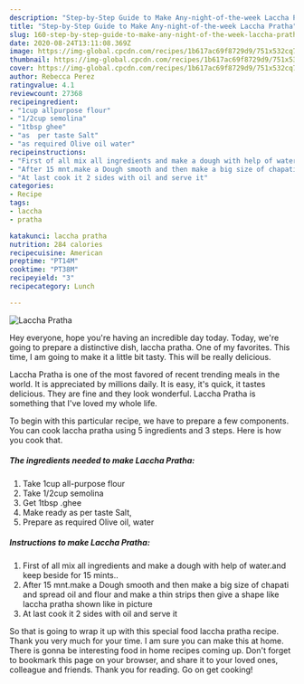 ```yaml
---
description: "Step-by-Step Guide to Make Any-night-of-the-week Laccha Pratha"
title: "Step-by-Step Guide to Make Any-night-of-the-week Laccha Pratha"
slug: 160-step-by-step-guide-to-make-any-night-of-the-week-laccha-pratha
date: 2020-08-24T13:11:08.369Z
image: https://img-global.cpcdn.com/recipes/1b617ac69f8729d9/751x532cq70/laccha-pratha-recipe-main-photo.jpg
thumbnail: https://img-global.cpcdn.com/recipes/1b617ac69f8729d9/751x532cq70/laccha-pratha-recipe-main-photo.jpg
cover: https://img-global.cpcdn.com/recipes/1b617ac69f8729d9/751x532cq70/laccha-pratha-recipe-main-photo.jpg
author: Rebecca Perez
ratingvalue: 4.1
reviewcount: 27368
recipeingredient:
- "1cup allpurpose flour"
- "1/2cup semolina"
- "1tbsp ghee"
- "as  per taste Salt"
- "as required Olive oil water"
recipeinstructions:
- "First of all mix all ingredients and make a dough with help of water.and keep beside for 15 mints.."
- "After 15 mnt.make a Dough smooth and then make a big size of chapati and spread oil and flour and make a thin strips then give a shape like laccha pratha shown like in picture"
- "At last cook it 2 sides with oil and serve it"
categories:
- Recipe
tags:
- laccha
- pratha

katakunci: laccha pratha 
nutrition: 284 calories
recipecuisine: American
preptime: "PT14M"
cooktime: "PT38M"
recipeyield: "3"
recipecategory: Lunch

---
```



![Laccha Pratha](https://img-global.cpcdn.com/recipes/1b617ac69f8729d9/751x532cq70/laccha-pratha-recipe-main-photo.jpg)

Hey everyone, hope you're having an incredible day today. Today, we're going to prepare a distinctive dish, laccha pratha. One of my favorites. This time, I am going to make it a little bit tasty. This will be really delicious.



Laccha Pratha is one of the most favored of recent trending meals in the world. It is appreciated by millions daily. It is easy, it's quick, it tastes delicious. They are fine and they look wonderful. Laccha Pratha is something that I've loved my whole life.


To begin with this particular recipe, we have to prepare a few components. You can cook laccha pratha using 5 ingredients and 3 steps. Here is how you cook that.

<!--inarticleads1-->

##### The ingredients needed to make Laccha Pratha:

1. Take 1cup all-purpose flour
1. Take 1/2cup semolina
1. Get 1tbsp .ghee
1. Make ready as  per taste Salt,
1. Prepare as required Olive oil, water




<!--inarticleads2-->

##### Instructions to make Laccha Pratha:

1. First of all mix all ingredients and make a dough with help of water.and keep beside for 15 mints..
1. After 15 mnt.make a Dough smooth and then make a big size of chapati and spread oil and flour and make a thin strips then give a shape like laccha pratha shown like in picture
1. At last cook it 2 sides with oil and serve it




So that is going to wrap it up with this special food laccha pratha recipe. Thank you very much for your time. I am sure you can make this at home. There is gonna be interesting food in home recipes coming up. Don't forget to bookmark this page on your browser, and share it to your loved ones, colleague and friends. Thank you for reading. Go on get cooking!
